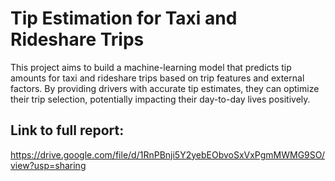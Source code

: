 # Tip Estimation for Taxi and Rideshare Trips

This project aims to build a machine-learning model that predicts tip amounts for taxi and rideshare trips based on trip features and external factors. By providing drivers with accurate tip estimates, they can optimize their trip selection, potentially impacting their day-to-day lives positively.

## Link to full report:
https://drive.google.com/file/d/1RnPBnji5Y2yebEObvoSxVxPgmMWMG9SO/view?usp=sharing

